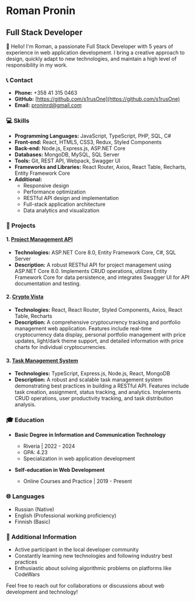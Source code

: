 # Roman Pronin

## Full Stack Developer

👋 Hello! I'm Roman, a passionate Full Stack Developer with 5 years of experience in web application development. I bring a creative approach to design, quickly adapt to new technologies, and maintain a high level of responsibility in my work.

### 📞 Contact

- **Phone:** +358 41 315 0463
- **GitHub:** [https://github.com/s1rusOne](https://github.com/s1rusOne)
- **Email:** proninrd@gmail.com

### 💻 Skills

- **Programming Languages:** JavaScript, TypeScript, PHP, SQL, C#
- **Front-end:** React, HTML5, CSS3, Redux, Styled Components
- **Back-end:** Node.js, Express.js, ASP.NET Core
- **Databases:** MongoDB, MySQL, SQL Server
- **Tools:** Git, REST API, Webpack, Swagger UI
- **Frameworks and Libraries:** React Router, Axios, React Table, Recharts, Entity Framework Core
- **Additional:**
  - Responsive design
  - Performance optimization
  - RESTful API design and implementation
  - Full-stack application architecture
  - Data analytics and visualization

### 🚀 Projects

#### 1. [Project Management API](https://github.com/s1rusOne/ProjectManagementAPI)
- **Technologies:** ASP.NET Core 8.0, Entity Framework Core, C#, SQL Server
- **Description:** A robust RESTful API for project management using ASP.NET Core 8.0. Implements CRUD operations, utilizes Entity Framework Core for data persistence, and integrates Swagger UI for API documentation and testing.

#### 2. [Crypto Vista](https://github.com/s1rusOne/crypto_vista)
- **Technologies:** React, React Router, Styled Components, Axios, React Table, Recharts
- **Description:** A comprehensive cryptocurrency tracking and portfolio management web application. Features include real-time cryptocurrency data display, personal portfolio management with price updates, light/dark theme support, and detailed information with price charts for individual cryptocurrencies.

#### 3. [Task Management System](https://github.com/s1rusOne/task-management-system)
- **Technologies:** TypeScript, Express.js, Node.js, React, MongoDB
- **Description:** A robust and scalable task management system demonstrating best practices in building a RESTful API. Features include task creation, assignment, status tracking, and analytics. Implements CRUD operations, user productivity tracking, and task distribution analysis.

### 🎓 Education

- **Basic Degree in Information and Communication Technology**
  - Riveria | 2022 - 2024
  - GPA: 4.23
  - Specialization in web application development

- **Self-education in Web Development**
  - Online Courses and Practice | 2019 - Present

### 🌐 Languages

- Russian (Native)
- English (Professional working proficiency)
- Finnish (Basic)

### 🌟 Additional Information

- Active participant in the local developer community
- Constantly learning new technologies and following industry best practices
- Enthusiastic about solving algorithmic problems on platforms like CodeWars

Feel free to reach out for collaborations or discussions about web development and technology!
